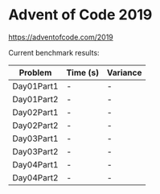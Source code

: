 Advent of Code 2019
===================

https://adventofcode.com/2019

Current benchmark results:

|Problem|Time (s)|Variance|
|-|-|-|
|Day01Part1|-|-|
|Day01Part2|-|-|
|Day02Part1|-|-|
|Day02Part2|-|-|
|Day03Part1|-|-|
|Day03Part2|-|-|
|Day04Part1|-|-|
|Day04Part2|-|-|
